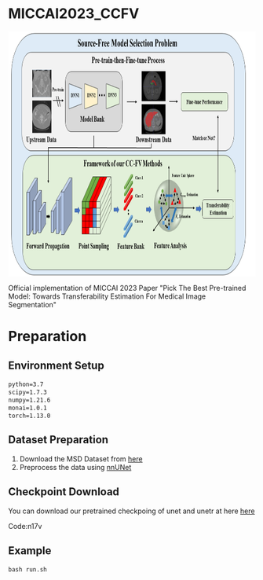 # MICCAI2023_CCFV

<img src="Figs/Framework.png" width = "980" height = "500" alt="" align=center />

Official implementation of MICCAI 2023 Paper "Pick The Best Pre-trained Model: Towards Transferability Estimation For Medical Image Segmentation"
# Preparation
## Environment Setup
    python=3.7
    scipy=1.7.3
    numpy=1.21.6
    monai=1.0.1
    torch=1.13.0

## Dataset Preparation
1. Download the MSD Dataset from [here](http://medicaldecathlon.com/)
2. Preprocess the data using [nnUNet](https://github.com/MIC-DKFZ/nnUNet)

## Checkpoint Download
You can download our pretrained checkpoing of unet
and unetr at here [here](https://www.aliyundrive.com/s/DzqA2aZzsLa)

Code:n17v

## Example
    bash run.sh

